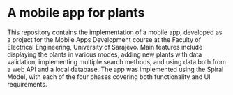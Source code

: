 # A mobile app for plants #
This repository contains the implementation of a mobile app, developed as a project for the Mobile Apps Development course at the Faculty of Electrical Engineering, University of Sarajevo. Main features include displaying the plants in various modes, adding new plants with data validation, implementing multiple search methods, and using data both from a web API and a local database. The app was implemented using the Spiral Model, with each of the four phases covering both functionality and UI requirements.

